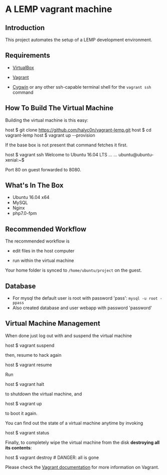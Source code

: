 # A LEMP vagrant machine

## Introduction

This project automates the setup of a LEMP development environment.

## Requirements

* [VirtualBox](https://www.virtualbox.org)

* [Vagrant](http://vagrantup.com)

* [Cygwin](https://www.cygwin.com/) or any other ssh-capable terminal shell for the `vagrant ssh` command

## How To Build The Virtual Machine

Building the virtual machine is this easy:

  host $ git clone https://github.com/halyc0n/vagrant-lemp.git
  host $ cd vagrant-lemp
  host $ vagrant up --provision

If the base box is not present that command fetches it first.

  host $ vagrant ssh
  Welcome to Ubuntu 16.04 LTS ...
  ...
  ubuntu@ubuntu-xenial:~$

Port 80 on guest forwarded to 8080.

## What's In The Box

* Ubuntu 16.04 x64
* MySQL
* Nginx
* php7.0-fpm

## Recommended Workflow

The recommended workflow is

* edit files in the host computer

* run within the virtual machine

Your home folder is synced to `/home/ubuntu/project` on the guest.

## Database
* For mysql the default user is root with password 'pass': `mysql -u root -ppass`
* Also created database and user webapp with password 'password'

## Virtual Machine Management

When done just log out with and suspend the virtual machine

  host $ vagrant suspend

then, resume to hack again

  host $ vagrant resume

Run

  host $ vagrant halt

to shutdown the virtual machine, and

  host $ vagrant up

to boot it again.

You can find out the state of a virtual machine anytime by invoking

  host $ vagrant status

Finally, to completely wipe the virtual machine from the disk **destroying all its contents**:

  host $ vagrant destroy # DANGER: all is gone

Please check the [Vagrant documentation](http://docs.vagrantup.com/v2/) for more information on Vagrant.
